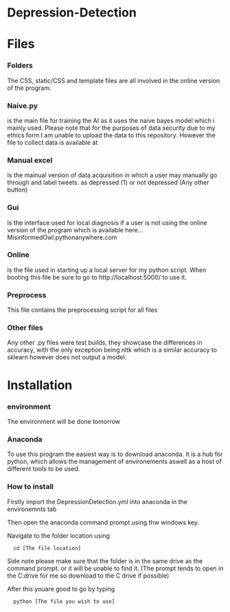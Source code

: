 # Depression-Detection

# Files
### Folders
The CSS, static/CSS and template files are all involved in the online version of the program.

### Naive.py 
is the main file for training the AI as it uses the naive bayes model which i mainly used.
Please note that for the purposes of data security due to my ethics form I am unable to upload the data to this repository. However the file to collect data is available at 

### Manual excel
Is the mainual version of data acquisition in which a user may manually go through and label tweets. as depressed (1) or not depressed (Any other button)

### Gui
Is the interface used for local diagnosis if a user is not using the online version of the program which is available here... MisinformedOwl.pythonanywhere.com 

### Online
Is the file used in starting up a local server for my python script. When booting this file be sure to go to http://localhost:5000/ to use it.

### Preprocess
This file contains the preprocessing script for all files

### Other files
Any other .py files were test builds, they showcase the differences in accuracy, with the only exception being nltk which is a similar accuracy to sklearn however does not output a model.

# Installation
### environment
The environment will be done tomorrow

### Anaconda
To use this program the easiest way is to download anaconda. It is a hub for python, which allows the management of environements aswell as a host of different tools to be used.

### How to install
Firstly import the DepressionDetection.yml into anaconda in the environemnts tab

Then open the anaconda command prompt using thw windows key.

Navigate to the folder location using

```
  cd [The file location]
```
Side note please make sure that the folder is in the same drive as the command prompt. or it will be unable to find it. (The prompt tends to open in the C:drive for me so download to the C drive if possible)

After this youare good to go by typing 
```
  python [The file you wish to use]
```
